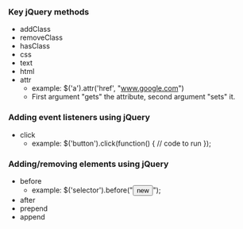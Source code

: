 ### Key jQuery methods
- addClass
- removeClass
- hasClass
- css
- text
- html
- attr
  - example: $('a').attr('href', "www.google.com")
  - First argument "gets" the attribute, second argument "sets" it.

### Adding event listeners using jQuery
- click
  - example: $('button').click(function() { // code to run });

### Adding/removing elements using jQuery
- before
  - example: $('selector').before("<button>new</button>");
- after
- prepend
- append
